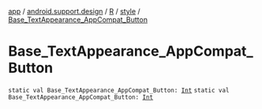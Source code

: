 [app](../../../index.md) / [android.support.design](../../index.md) / [R](../index.md) / [style](index.md) / [Base_TextAppearance_AppCompat_Button](./-base_-text-appearance_-app-compat_-button.md)

# Base_TextAppearance_AppCompat_Button

`static val Base_TextAppearance_AppCompat_Button: `[`Int`](https://kotlinlang.org/api/latest/jvm/stdlib/kotlin/-int/index.html)
`static val Base_TextAppearance_AppCompat_Button: `[`Int`](https://kotlinlang.org/api/latest/jvm/stdlib/kotlin/-int/index.html)